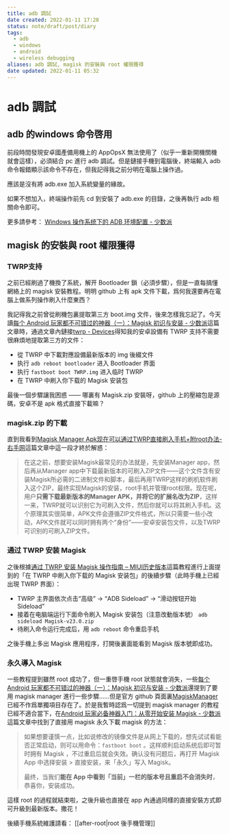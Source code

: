 ```yaml
---
title: adb 調試
date created: 2022-01-11 17:28
status: note/draft/post/diary
tags:
  - adb
  - windows
  - android
  - wireless debugging
aliases: adb 調試, magisk 的安裝與 root 權限獲得
date updated: 2022-01-11 05:32
---
```


# adb 調試

## adb 的windows 命令啓用

前段時間發現安卓國產備用機上的 AppOpsX 無法使用了（似乎一重新開機關機就會這樣），必須結合 pc 進行 adb 調試。但是鏈接手機到電腦後，終端輸入 adb 命令報錯顯示該命令不存在，但我記得我之前分明在電腦上操作過。

應該是沒有將 adb.exe 加入系統變量的緣故。

如果不想加入，終端操作前先 cd 到安裝了 adb.exe 的目錄，之後再執行 adb 相關命令即可。

更多請參考：
[Windows 操作系统下的 ADB 环境配置 - 少数派](https://sspai.com/post/40471)

## magisk 的安裝與 root 權限獲得

### TWRP支持
之前已經刷過了機換了系統，解开 Bootloader 鎖（必須步驟），但是一直每搞懂網絡上的 magisk 安裝教程。明明 github 上有 apk 文件下載，爲何我還要再在電腦上做系列操作刷入什麼東西？

我記得我之前曾從刷機包裏提取第三方 boot.img 文件，後來怎樣我忘記了。今天讀[每个 Android 玩家都不可错过的神器（一）：Magisk 初识与安装 - 少数派](https://sspai.com/post/53043)這篇文章時，通過文章內鏈接[twrp - Devices](https://twrp.me/Devices/)得知我的安卓設備有 TWRP 支持不需要很麻煩地提取第三方的文件：

- 從 TWRP 中下載對應設備最新版本的 img 後綴文件
- 执行 `adb reboot bootloader` 进入 Bootloader 界面
- 执行 `fastboot boot TWRP.img` 进入临时 TWRP
- 在 TWRP 中刷入你下载的 Magisk 安装包

最後一個步驟讓我困惑 —— 哪裏有 Magisk.zip 安裝呀，github 上的壓縮包是源碼，安卓不是 apk 格式直接下載嘛？

### magisk.zip 的下載

直到我看到[Magisk Manager Apk现在可以通过TWRP直接刷入手机+附root办法-右手网](https://www.uso.cn/post/view/56993)這篇文章中這一段才終於解惑：

> 在这之前，想要安装Magisk最常见的办法就是，先安装Manager app，然后再从Manager app中下载最新版本的可刷入ZIP文件——这个文件含有安装Magisk所必需的二进制文件和脚本，最后再用TWRP这样的刷机软件刷入这个ZIP，最终实现Magisk的安装，root手机并管理root权限。现在呢，用户**只需下载最新版本的Manager APK，并将它的扩展名改为ZIP**，这样一来，TWRP就可以识别它为可刷入文件，然后你就可以将其刷入手机。这个原理其实很简单，APK文件会遵循ZIP文件格式，所以只需要一些小改动，APK文件就可以同时拥有两个“身份”——安卓安装包文件，以及TWRP可识别的可刷入ZIP文件。

### 通过 TWRP 安装 Magisk

之後根據[通过 TWRP 安装 Magisk 操作指南 – MIUI历史版本](https://miuiver.com/install-magisk-via-twrp/)這篇教程進行上面提到的「在 TWRP 中刷入你下载的 Magisk 安装包」的後續步驟（此時手機上已經出現 TWRP 界面）：

- TWRP 主界面依次点击“高级” -> “ADB Sideload” -> “滑动按钮开始 Sideload”
- 接着在电脑端运行下面命令刷入 Magisk 安装包（注意改動版本號） `adb sideload Magisk-v23.0.zip`
- 待刷入命令运行完成后，用 `adb reboot` 命令重启手机

之後手機上多出 Magisk 應用程序，打開後裏面能看到 Magisk 版本號即成功。

### 永久導入 Magisk
一些教程提到雖然 root 成功了，但一重啓手機 root 狀態就會消失，一些[每个 Android 玩家都不可错过的神器（一）：Magisk 初识与安装 - 少数派](https://sspai.com/post/53043)還提到了要用 magisk manager 進行一些步驟……但是官方 github 頁面裏[MagiskManager](https://github.com/topjohnwu/MagiskManager)已經不作爲單獨項目存在了。於是我暫時認爲一切提到 magisk manager 的教程已經不適合當下，在[Android 玩家必备神器入门：从零开始安装 Magisk - 少数派](https://sspai.com/post/67932)這篇文章中找到了直接用 magisk 永久下載 magisk 的方法：

>如果想要谨慎一点，比如说修改的镜像文件是从网上下载的，想先试试看能否正常启动，则可以用命令：`fastboot boot` 。这样顺利启动系统后即可暂时拥有 Magisk ，不过重启后就会失效。确认没有问题后，再打开 Magisk App 中选择安装 > 直接安装，来「永久」写入 Magisk。
>
>最终，当我们**能在 App 中看到「当前」一栏的版本号且重启不会消失时**，恭喜你，安装成功。

這樣 root 的過程就結束啦，之後升級也直接在 app 內通過同樣的直接安裝方式即可升級到最新版本。撒花！

後續手機系統維護請看： [[after-root|root 後手機管理]]